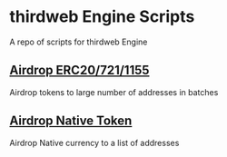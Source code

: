 # thirdweb Engine Scripts

A repo of scripts for thirdweb Engine

## [Airdrop ERC20/721/1155](https://github.com/DustinTurska/thirdweb-Engine-Scripts/blob/main/airdrop.ts)
Airdrop tokens to large number of addresses in batches

## [Airdrop Native Token](https://github.com/DustinTurska/thirdweb-Engine-Scripts/blob/main/airdropNative.ts)
Airdrop Native currency to a list of addresses


